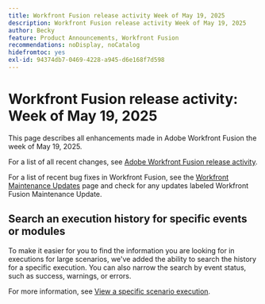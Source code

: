 ```yaml
---
title: Workfront Fusion release activity Week of May 19, 2025
description: Workfront Fusion release activity Week of May 19, 2025
author: Becky
feature: Product Announcements, Workfront Fusion
recommendations: noDisplay, noCatalog
hidefromtoc: yes
exl-id: 94374db7-0469-4228-a945-d6e168f7d598
---
```

# Workfront Fusion release activity: Week of May 19, 2025

This page describes all enhancements made in Adobe Workfront Fusion the week of May 19, 2025.

For a list of all recent changes, see [Adobe Workfront Fusion release activity](/help/workfront-fusion/fusion-product-releases/fusion-release-activity.md).

For a list of recent bug fixes in Workfront Fusion, see the [Workfront Maintenance Updates](https://experienceleague.adobe.com/en/docs/workfront-known-issues/releases/current-updates) page and check for any updates labeled Workfront Fusion Maintenance Update.

## Search an execution history for specific events or modules

To make it easier for you to find the information you are looking for in executions for large scenarios, we've added the ability to search the history for a specific execution. You can also narrow the search by event status, such as success, warnings, or errors. 

For more information, see [View a specific scenario execution](/help/workfront-fusion/manage-scenarios/view-a-specific-scenario-execution.md).
